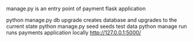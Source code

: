

manage.py is an entry point of payment flask application


python manage.py db upgrade creates database and upgrades to the current state
python manage.py seed seeds test data
python manage run runs payments application locally http://127.0.0.1:5000/